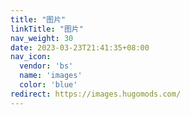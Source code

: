 ```yaml
---
title: "图片"
linkTitle: "图片"
nav_weight: 30
date: 2023-03-23T21:41:35+08:00
nav_icon:
  vendor: 'bs'
  name: 'images'
  color: 'blue'
redirect: https://images.hugomods.com/
---
```

